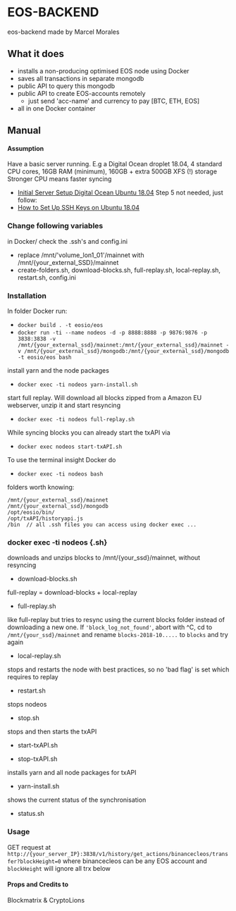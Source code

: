 # EOS-BACKEND
eos-backend made by Marcel Morales  

## What it does
* installs a non-producing optimised EOS node using Docker
* saves all transactions in separate mongodb
* public API to query this mongodb
* public API to create EOS-accounts remotely
    * just send 'acc-name' and currency to pay [BTC, ETH, EOS]
* all in one Docker container

## Manual

#### Assumption
Have a basic server running. E.g a Digital Ocean droplet 18.04, 4 standard CPU cores, 16GB RAM (minimum), 160GB + extra 500GB XFS (!) storage  
Stronger CPU means faster syncing
* [Initial Server Setup Digital Ocean Ubuntu 18.04](https://www.digitalocean.com/community/tutorials/initial-server-setup-with-ubuntu-18-04) Step 5 not needed, just follow:
* [How to Set Up SSH Keys on Ubuntu 18.04](https://www.digitalocean.com/community/tutorials/how-to-set-up-ssh-keys-on-ubuntu-1804)

### Change following variables
in Docker/ check the .ssh's and config.ini
* replace /mnt/'volume_lon1_01'/mainnet  with /mnt/{your_external_SSD}/mainnet
* create-folders.sh, download-blocks.sh, full-replay.sh, local-replay.sh, restart.sh, config.ini

### Installation

In folder Docker run:

* ```docker build . -t eosio/eos```
* ```docker run -ti --name nodeos -d -p 8888:8888 -p 9876:9876 -p 3838:3838 -v /mnt/{your_external_ssd}/mainnet:/mnt/{your_external_ssd}/mainnet -v /mnt/{your_external_ssd}/mongodb:/mnt/{your_external_ssd}/mongodb -t eosio/eos bash```

install yarn and the node packages  

* ```docker exec -ti nodeos yarn-install.sh  ```

start full replay. Will download all blocks zipped from a Amazon EU webserver, unzip it and start resyncing  

* ```docker exec -ti nodeos full-replay.sh  ```

While syncing blocks you can already start the txAPI via  

* ```docker exec nodeos start-txAPI.sh  ```

To use the terminal insight Docker do  

* ```docker exec -ti nodeos bash  ```

folders worth knowing:
```
/mnt/{your_external_ssd}/mainnet
/mnt/{your_external_ssd}/mongodb
/opt/eosio/bin/
/opt/txAPI/historyapi.js
/bin  // all .ssh files you can access using docker exec ...
```

### docker exec -ti nodeos {.sh} 


downloads and unzips blocks to /mnt/{your_ssd}/mainnet, without resyncing  

* download-blocks.sh

full-replay = download-blocks + local-replay  

* full-replay.sh  

like full-replay but tries to resync using the current blocks folder instead of downloading a new one. If ```'block_log_not_found'```, abort with ^C, cd to ```/mnt/{your_ssd}/mainnet``` and rename ```blocks-2018-10.....``` to ```blocks``` and try again

* local-replay.sh  

stops and restarts the node with best practices, so no 'bad flag' is set which requires to replay  

* restart.sh  

stops nodeos  

* stop.sh  
  
stops and then starts the txAPI  
  
* start-txAPI.sh

* stop-txAPI.sh  

installs yarn and all node packages for txAPI

* yarn-install.sh

shows the current status of the synchronisation

* status.sh

### Usage
GET request at
```http://{your_server_IP}:3838/v1/history/get_actions/binancecleos/transfer?blockHeight=0```
where binancecleos can be any EOS account and ```blockHeight``` will ignore all trx below

#### Props and Credits to
Blockmatrix & CryptoLions
